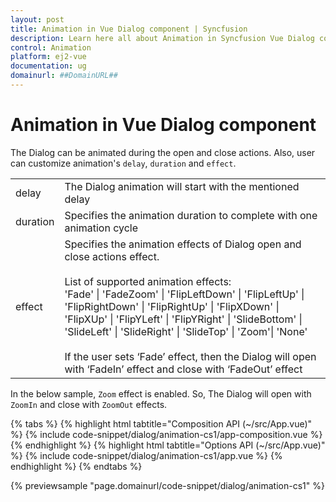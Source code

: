 ```yaml
---
layout: post
title: Animation in Vue Dialog component | Syncfusion
description: Learn here all about Animation in Syncfusion Vue Dialog component of Syncfusion Essential JS 2 and more.
control: Animation 
platform: ej2-vue
documentation: ug
domainurl: ##DomainURL##
---
```


# Animation in Vue Dialog component

The Dialog can be animated during the open and close actions. Also, user can customize animation's `delay`, `duration` and `effect`.

<!-- markdownlint-disable MD033 -->
<table>
<tr>
<td>
delay</td><td>
The Dialog animation will start with the mentioned delay</td></tr>
<tr>
<td>
duration</td><td>
Specifies the animation duration to complete with one animation cycle</td></tr>
<tr>
<td>
effect</td><td>
Specifies the animation effects of Dialog open and close actions effect.
<br /><br />
List of supported animation effects:
<br />
'Fade' | 'FadeZoom' | 'FlipLeftDown' | 'FlipLeftUp' | 'FlipRightDown' | 'FlipRightUp' | 'FlipXDown' |
'FlipXUp' | 'FlipYLeft' | 'FlipYRight' | 'SlideBottom' | 'SlideLeft' | 'SlideRight' | 'SlideTop' |
'Zoom'| 'None'
<br /><br />
If the user sets ‘Fade’ effect, then the Dialog will open with ‘FadeIn’ effect and close with ‘FadeOut’ effect
</td></tr>
</table>

In the below sample, `Zoom` effect is enabled. So, The Dialog will open with `ZoomIn`
and close with `ZoomOut` effects.

{% tabs %}
{% highlight html tabtitle="Composition API (~/src/App.vue)" %}
{% include code-snippet/dialog/animation-cs1/app-composition.vue %}
{% endhighlight %}
{% highlight html tabtitle="Options API (~/src/App.vue)" %}
{% include code-snippet/dialog/animation-cs1/app.vue %}
{% endhighlight %}
{% endtabs %}
        
{% previewsample "page.domainurl/code-snippet/dialog/animation-cs1" %}